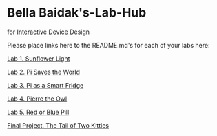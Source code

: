 # Bella Baidak's-Lab-Hub
for [Interactive Device Design](https://github.com/FAR-Lab/Developing-and-Designing-Interactive-Devices/)

Please place links here to the README.md's for each of your labs here:

[Lab 1. Sunflower Light](Lab%201/)

[Lab 2. Pi Saves the World](Lab%202/)

[Lab 3. Pi as a Smart Fridge](https://github.com/sketh444/Interactive-Lab-Hub/tree/Fall2021/Lab3)

[Lab 4. Pierre the Owl ](Lab%204/)

[Lab 5. Red or Blue Pill](Lab%205/)

[Final Project. The Tail of Two Kitties ](https://github.com/FAR-Lab/Developing-and-Designing-Interactive-Devices/blob/2021Fall/FinalProject.md)<!--[](Final%20Project/)-->

